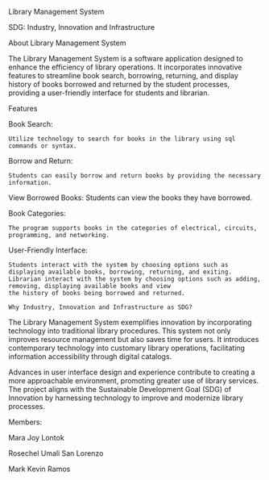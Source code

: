 Library Management System


SDG: Industry, Innovation and Infrastructure


About Library Management System

The Library Management System is a software application designed to enhance the efficiency of library operations.
It incorporates innovative features to streamline book search, borrowing, returning, and display history of books borrowed and returned
by the student processes, providing a user-friendly interface for students and librarian.

Features

Book Search:

    Utilize technology to search for books in the library using sql commands or syntax.

Borrow and Return:

    Students can easily borrow and return books by providing the necessary information.
View Borrowed Books: Students can view the books they have borrowed.

Book Categories:

    The program supports books in the categories of electrical, circuits, programming, and networking.

User-Friendly Interface:

    Students interact with the system by choosing options such as displaying available books, borrowing, returning, and exiting.
    Librarian interact with the system by choosing options such as adding, removing, displaying available books and view
    the history of books being borrowed and returned.

    Why Industry, Innovation and Infrastructure as SDG?

The Library Management System exemplifies innovation by incorporating technology into traditional library procedures. 
This system not only improves resource management but also saves time for users. It introduces contemporary technology 
into customary library operations, facilitating information accessibility through digital catalogs.

Advances in user interface design and experience contribute to creating a more approachable environment, promoting greater 
use of library services. The project aligns with the Sustainable Development Goal (SDG) of Innovation by harnessing
technology to improve and modernize library processes.


Members:

Mara Joy Lontok

Rosechel Umali San Lorenzo

Mark Kevin Ramos

  
